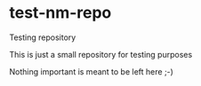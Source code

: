 test-nm-repo
============

Testing repository

This is just a small repository for testing purposes

Nothing important is meant to be left here ;-)
